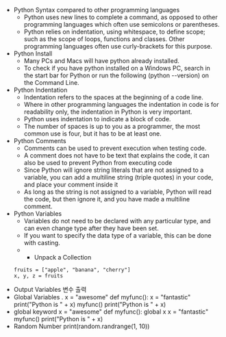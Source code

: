 - Python Syntax compared to other programming languages
  * Python uses new lines to complete a command, as opposed to other programming languages which often use semicolons or parentheses.
  * Python relies on indentation, using whitespace, to define scope; such as the scope of loops, functions and classes. Other programming languages often use curly-brackets for this purpose.
- Python Install
  * Many PCs and Macs will have python already installed.
  * To check if you have python installed on a Windows PC, search in the start bar for Python or run the following (python --version) on the Command Line.
- Python Indentation
  * Indentation refers to the spaces at the beginning of a code line.
  * Where in other programming languages the indentation in code is for readability only, the indentation in Python is very important.
  * Python uses indentation to indicate a block of code.
  * The number of spaces is up to you as a programmer, the most common use is four, but it has to be at least one.
- Python Comments
  * Comments can be used to prevent execution when testing code.
  *  A comment does not have to be text that explains the code, it can also be used to prevent Python from executing code
  * Since Python will ignore string literals that are not assigned to a variable, you can add a multiline string (triple quotes) in your code, and place your comment inside it
  * As long as the string is not assigned to a variable, Python will read the code, but then ignore it, and you have made a multiline comment.
- Python Variables
  * Variables do not need to be declared with any particular type, and can even change type after they have been set.
  * If you want to specify the data type of a variable, this can be done with casting.
  * - Unpack a Collection
  ```
  fruits = ["apple", "banana", "cherry"]
  x, y, z = fruits
  ```
- Output Variables 변수 출력
- Global Variables
. x = "awesome"
def myfunc():
  x = "fantastic"
  print("Python is " + x)
myfunc()
print("Python is " + x)
- global keyword
x = "awesome"
def myfunc():
  global x
  x = "fantastic"
myfunc()
print("Python is " + x)
- Random Number
print(random.randrange(1, 10))